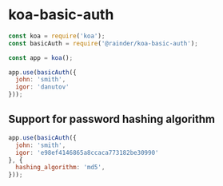 # koa-basic-auth

```js
const koa = require('koa');
const basicAuth = require('@rainder/koa-basic-auth');

const app = koa();

app.use(basicAuth({
  john: 'smith',
  igor: 'danutov'
}));

```

## Support for password hashing algorithm 

```js
app.use(basicAuth({
  john: 'smith',
  igor: 'e98ef4146865a8ccaca773182be30990'
}, {
  hashing_algorithm: 'md5',
}));

```
